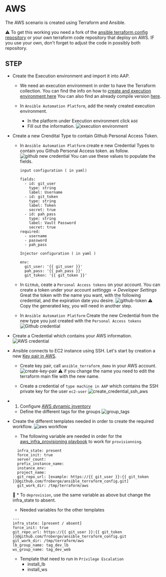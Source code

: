 # AWS 

The AWS scenario is created using Terraform and Ansible.

:warning:  To get this working you need a fork of the [ansible terraform config repository](https://github.com/froberge/ansible_terraform_skeleton) or your own terraform code repository that deploy on AWS. IF you use your own, don't forget to adjust the code in possibly both repository.

## STEP

* Create the Execution environment and import it into AAP.

  * We need an execution environment in order to have the Terraform collection. You can find the info on how to [create and execution environment here](../exec-environment/README.md) You can also find an already compile version [here](https://quay.io/repository/froberge/ansible-terraform-demo).

  * In `Ansible Automation Platform`, add the newly created execution environment.
    *  In the platform under Execution environment click `Add`
    * Fill out the information.
    ![execution environment](images/execution-env.png)

* Create a new Crendital Type to contain Github Personal Access Token.
  *  In `Ansible Automation Platform` create e new Credential Types to contain you Github Personal Access token. as follow.
  ![github new credential](images/aap-github-credential-type.png)
  You can use these values to populate the fields.
      ```script
      input configuration ( in yaml)

      fields:
        - id: git_user
          type: string
          label: Username
        - id: git_token
          type: string
          label: Token
          secret: true
        - id: pah_pass
          type: string
          label: Vault Password
          secret: true
      required:
        - username
        - password
        - pah_pass
      ```

      ```script
      Injector configuration ( in yaml )

      env:
        git_user: '{{ git_user }}'
        pah_pass: '{{ pah_pass }}'
        git_token: '{{ git_token }}'
      ```

  * In `GitHub`, ceate a `Personal Access tokens` on your account. You can create a token under your account _settinggs -> Developer Settings_ Great the token with the name you want, with the following credential, and the expiration date you desire.
  ![github-token](images/github-token.png)
  :warning: Copy the generated key, you will need in another step.

  * In `Ansible Automation Platform` Create the new Credential from the new type you just created with the `Personal Access tokens`
  ![Github credential](images/aap_github-credential-of-new-type.png)


* Create a Credential which contains your AWS information.
![AWS credential](images/AWS-credentials.png)

* Ansible connects to EC2 instance using SSH. Let's start by creation a new [Key pair in AWS](https://docs.aws.amazon.com/servicecatalog/latest/adminguide/getstarted-keypair.html). 

  * Create key pair, call `ansible_terraform_demo` in your AWS account.
  ![create-key-pair](images/create-key-pair.png)
  :warning: if you change the name you need to edit the terraform main  file with the new name.

  * Create a credential of `type machine in AAP` which contains the SSH private key for the user `ec2-user`
  ![create_credential_ssh_aws](images/create-credential-ssh-aws.png)

* 1. Configure [AWS dynamic inventory](https://www.redhat.com/en/blog/configuring-an-aws-dynamic-inventory-with-automation-controller)

  * Define the different tags for the groups 
    ![group_tags](images/dynamic_infra_aws_tags.png)


* Create the different templates needed in order to create the required workflow.
![aws workflow](images/aws-workflow.png)

  * The following variable are needed in order for the [aws_infra_provisioning playbook](../aws_infra_provisioning.yml) to work for `provisionning`.
  ```
    infra_state: present
    force_init: true
    server_count: 
    prefix_instance_name: 
    instance_env: 
    project_name: 
    git_repo_url: [example: https://{{ git_user }}:{{ git_token }}@github.com/froberge/ansible_terraform_config.git]
    git_work_dir: /tmp/terraform/aws
  ```

  :raising_hand: * To `deprovision`, use the same variable as above but change the infra_state to absent.

  * Needed variables for the other templates
  ```script
  ---
  infra_state: [present / absent]
  force_init: true
  git_repo_url: https://{{ git_user }}:{{ git_token }}@github.com/froberge/ansible_terraform_config.git
  git_work_dir: /tmp/terraform/aws
  lb_group_name: tag_dev_lb
  ws_group_name: tag_dev_web
  ```

  * Template that need to run in `Privilege Escalation`
    *  install_lb
    *  install_ws
